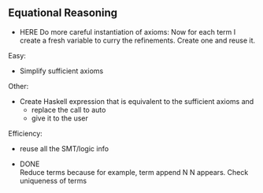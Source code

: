 Equational Reasoning 
--------------------

- HERE 
Do more careful instantiation of axioms: 
Now for each term I create a fresh variable to curry the refinements. 
Create one and reuse it. 



Easy: 
  - Simplify sufficient axioms 

Other: 
  - Create Haskell expression that is equivalent to the sufficient axioms and 
      - replace the call to auto
      - give it to the user 

Efficiency: 
  - reuse all the SMT/logic info



- DONE  
Reduce terms because for example, term append N N appears. 
Check uniqueness of terms
